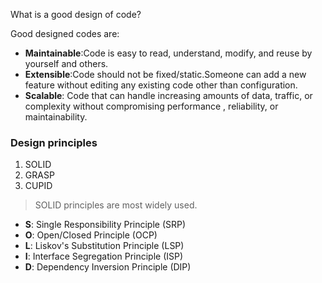 What is a good design of code?

Good designed codes are:
- **Maintainable**:Code is easy to read, understand, modify, and reuse by yourself and others.
- **Extensible**:Code should not be fixed/static.Someone can add a new feature without editing any existing code other
than configuration. 
- **Scalable**: Code that can handle increasing amounts of data, traffic, or complexity without compromising performance
, reliability, or maintainability.

### Design principles
1. SOLID
2. GRASP
3. CUPID

> SOLID principles are most widely used.
- **S**: Single Responsibility Principle (SRP)
- **O**: Open/Closed Principle (OCP)
- **L**: Liskov's Substitution Principle (LSP)
- **I**: Interface Segregation Principle (ISP)
- **D**: Dependency Inversion Principle (DIP)
